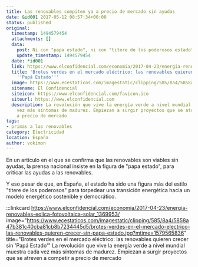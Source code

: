 ```yaml
---
title: Las renovables compiten ya a precio de mercado sin ayudas
date: &id001 2017-05-12 08:57:34+00:00
status: published
original:
  timestamp: 1494579454
  attachments: []
  data:
    post: Ni con "papa estado", ni con "titere de los poderosos estado"
    update_timestamp: 1494579454
  date: *id001
  link: https://www.elconfidencial.com/economia/2017-04-23/energia-renovables-eolica-fotovoltaica-solar_1369953/
  title: 'Brotes verdes en el mercado eléctrico: las renovables quieren crecer sin
    ''Papá Estado'''
  image: https://www.ecestaticos.com/imagestatic/clipping/585/8a4/5858a47b381c40cba81cb8b7234445d5/brotes-verdes-en-el-mercado-electrico-las-renovables-quieren-crecer-sin-papa-estado.jpg?mtime=1579565836
  sitename: El Confidencial
  siteicon: https://www.elconfidencial.com/favicon.ico
  siteurl: https://www.elconfidencial.com
  description: La revolución que vive la energía verde a nivel mundial muestra cada
    vez más síntomas de madurez. Empiezan a surgir proyectos que se atreven a competir
    a precio de mercado
tags:
- primas a las renovables
category: Electricidad
location: España
author: vokimon
---
```

En un artículo en el que se confirma que las renovables son viables sin ayudas,
la prensa nacional insiste en la figura de "papa estado",
para criticar las ayudas a las renovables.

Y eso pesar de que, en España, el estado ha sido una figura más del estilo
"titere de los poderosos" para torpedear una transición
energètica hacia un modelo energético sostenible y democrático.

:::linkcard https://www.elconfidencial.com/economia/2017-04-23/energia-renovables-eolica-fotovoltaica-solar_1369953/ image="https://www.ecestaticos.com/imagestatic/clipping/585/8a4/5858a47b381c40cba81cb8b7234445d5/brotes-verdes-en-el-mercado-electrico-las-renovables-quieren-crecer-sin-papa-estado.jpg?mtime=1579565836" title="Brotes verdes en el mercado eléctrico: las renovables quieren crecer sin 'Papá Estado'"
    La revolución que vive la energía verde a nivel mundial muestra cada vez más síntomas de madurez.
    Empiezan a surgir proyectos que se atreven a competir a precio de mercado

